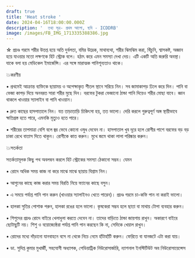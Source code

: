 ```yaml
---
draft: true
title: 'Heat stroke '
date: 2024-04-16T18:00:00.000Z
description: '  তথ্য সূত্র- প্রথম আলো, ছবি - ICDDRB'
image: /images/FB_IMG_1713335388386.jpg
---
```


☆ প্রচণ্ড গরমে শরীর উত্তপ্ত হয়ে অতি দুর্বলতা, বমির উদ্রেক, মাথাব্যথা, শরীর ঝিমঝিম করা, খিঁচুনি, শ্বাসকষ্ট, অজ্ঞান হয়ে যাওয়ার মতো লক্ষণকে হিট স্ট্রোক বলে। হঠাৎ করে এমন সমস্যা দেখা দেয়। এটি একটি অতি জরুরি অবস্থা। যাকে বলা হয় মেডিকেল ইমার্জেন্সি। এর সঙ্গে মারাত্মক পানিশূন্যতাও থাকে।

💥করণীয়

• প্রথমেই আক্রান্ত ব্যক্তিকে ছায়াময় ও অপেক্ষাকৃত শীতল স্থানে সরিয়ে নিন। সব জামাকাপড় ঢিলে করে দিন। পানি বা ভেজা কাপড় দিয়ে অনবরত সারা শরীর মুছে দিন। বরফের টুকরা ভেজানো ঠান্ডা পানি দিয়েও শরীর মোছা যাবে। জ্ঞান থাকলে খাওয়ার স্যালাইন বা পানি খাওয়ান।

• দ্রুত কাছের হাসপাতালে নিন। যত তাড়াতাড়ি চিকিৎসা হয়, তত ভালো। দেরি করলে গুরুত্বপূর্ণ অঙ্গ স্থায়ীভাবে ক্ষতিগ্রস্ত হতে পারে, এমনকি মৃত্যুও হতে পারে।

• শরীরের তাপমাত্রা বেশি বলে জ্বর ভেবে কোনো ওষুধ দেবেন না। হাসপাতাল খুব দূরে হলে রোগীর পাশে বরফের বড় বড় চাকা রেখে বাতাস দিতে থাকুন। রোগীকে কাত করুন। মুখে জমে থাকা লালা পরিষ্কার করুন।

💥সতর্কতা

সতর্কতামূলক কিছু পথ অবলম্বন করলে হিট স্ট্রোকের সমস্যা ঠেকানো সম্ভব। যেমন

• রোদে অধিক সময় কাজ না করে মাঝে মাঝে ছায়ায় বিশ্রাম নিন।

• আগুনের কাছে কাজ করার সময় বিরতি নিয়ে ফ্যানের কাছে বসুন।

• এ সময়ে পর্যাপ্ত পানি পান করুন (খাওয়ার স্যালাইনও খেতে পারেন)। প্রচণ্ড গরমে চা-কফি পান না করাই ভালো।

• হালকা সুতির পোশাক পরুন, হালকা রঙের হলে ভালো। কৃষকেরা সম্ভব হলে ছাতা বা মাথায় টোপা ব্যবহার করুন।

• শিশুদের প্রচণ্ড রোদে বাইরে খেলাধুলা করতে দেবেন না। তাদের বাড়িতে ঠান্ডা জায়গায় রাখুন। অকারণে বাইরে ছোটাছুটি নয়। শিশু ও বয়োজ্যেষ্ঠরা পর্যাপ্ত পানি পান করছেন কি না, সেদিকে খেয়াল রাখুন।

• রোদের মধ্যে দাঁড়ানো যানবাহনে বসে না থেকে নিচে নেমে হাঁটাহাঁটি করুন। ফেরিতে বা যানজটে এটা করা যায়।

• ডা. সুদিপ্ত কুমার মুখার্জী, সহযোগী অধ্যাপক, পেডিয়াট্রিক নিউরোসার্জারি, ন্যাশনাল ইনস্টিটিউট অব নিউরোসায়েন্সেস

